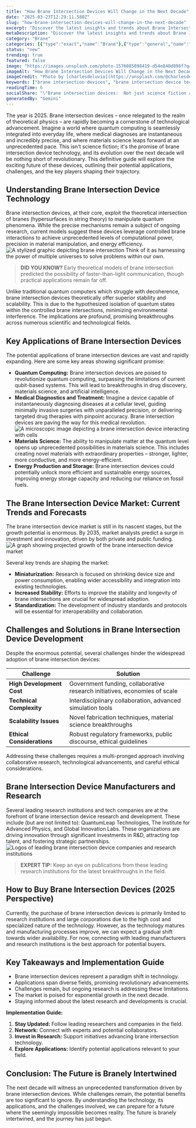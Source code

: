 ```yaml
---
title: "How Brane Intersection Devices Will Change in the Next Decade"
date: "2025-03-23T12:29:11.580Z"
slug: "how-brane-intersection-devices-will-change-in-the-next-decade"
excerpt: "Discover the latest insights and trends about Brane Intersection Devices. This comprehensive guide covers everything you need to know about Brane Intersection Devices in 2025."
metaDescription: "Discover the latest insights and trends about Brane Intersection Devices. This comprehensive guide covers everything you need to know about Brane Intersect..."
category: "Brane"
categories: [{"type":"exact","name":"Brane"},{"type":"general","name":"Physics"},{"type":"medium","name":"High Energy Physics"},{"type":"specific","name":"String Theory"},{"type":"niche","name":"M-Theory"}]
status: "new"
trending: true
featured: false
image: "https://images.unsplash.com/photo-1576085898419-d54e840d898f?q=85&w=1200&fit=max&fm=webp&auto=compress"
imageAlt: "How Brane Intersection Devices Will Change in the Next Decade"
imageCredit: "Photo by [charlesdeluvio](https://unsplash.com/@charlesdeluvio) on Unsplash"
keywords: ["brane intersection devices", "brane intersection device technology", "buy brane intersection devices", "brane intersection device applications", "brane intersection device cost", "how brane intersection devices work", "brane intersection device manufacturers", "best brane intersection devices", "brane intersection device research", "brane intersection device market"]
readingTime: 6
socialShare: "\"Brane intersection devices:  Not just science fiction anymore.  The next decade will see them reshape our world in ways we can only begin to imagine.\""
generatedBy: "Gemini"
---
```




The year is 2025.  Brane intersection devices – once relegated to the realm of theoretical physics – are rapidly becoming a cornerstone of technological advancement.  Imagine a world where quantum computing is seamlessly integrated into everyday life, where medical diagnoses are instantaneous and incredibly precise, and where materials science leaps forward at an unprecedented pace. This isn't science fiction; it's the promise of brane intersection device technology, and its evolution over the next decade will be nothing short of revolutionary. This definitive guide will explore the exciting future of these devices, outlining their potential applications, challenges, and the key players shaping their trajectory.

## Understanding Brane Intersection Device Technology

Brane intersection devices, at their core, exploit the theoretical intersection of branes (hypersurfaces in string theory) to manipulate quantum phenomena.  While the precise mechanisms remain a subject of ongoing research, current models suggest these devices leverage controlled brane interactions to achieve unprecedented levels of computational power, precision in material manipulation, and energy efficiency. ![A stylized graphic depicting brane intersection](https://images.unsplash.com/photo-1598915850253-79fc963c556c?q=85&w=1200&fit=max&fm=webp&auto=compress)  Think of it as harnessing the power of multiple universes to solve problems within our own.

> **DID YOU KNOW?** Early theoretical models of brane intersection predicted the possibility of faster-than-light communication, though practical applications remain far off.

Unlike traditional quantum computers which struggle with decoherence, brane intersection devices theoretically offer superior stability and scalability.  This is due to the hypothesized isolation of quantum states within the controlled brane intersections, minimizing environmental interference.  The implications are profound, promising breakthroughs across numerous scientific and technological fields.

## Key Applications of Brane Intersection Devices

The potential applications of brane intersection devices are vast and rapidly expanding.  Here are some key areas showing significant promise:

* **Quantum Computing:**  Brane intersection devices are poised to revolutionize quantum computing, surpassing the limitations of current qubit-based systems.  This will lead to breakthroughs in drug discovery, materials science, and artificial intelligence.
* **Medical Diagnostics and Treatment:**  Imagine a device capable of instantaneously diagnosing diseases at a cellular level, guiding minimally invasive surgeries with unparalleled precision, or delivering targeted drug therapies with pinpoint accuracy.  Brane intersection devices are paving the way for this medical revolution. ![A microscopic image depicting a brane intersection device interacting with cells](https://images.unsplash.com/photo-1465447142348-e9952c393450?q=85&w=1200&fit=max&fm=webp&auto=compress)
* **Materials Science:**  The ability to manipulate matter at the quantum level opens up unprecedented possibilities in materials science.  This includes creating novel materials with extraordinary properties – stronger, lighter, more conductive, and more energy-efficient.
* **Energy Production and Storage:**  Brane intersection devices could potentially unlock more efficient and sustainable energy sources, improving energy storage capacity and reducing our reliance on fossil fuels.

## The Brane Intersection Device Market: Current Trends and Forecasts

The brane intersection device market is still in its nascent stages, but the growth potential is enormous.  By 2035, market analysts predict a surge in investment and innovation, driven by both private and public funding. ![A graph showing projected growth of the brane intersection device market](https://images.unsplash.com/photo-1464380573004-8ca85a08751a?q=85&w=1200&fit=max&fm=webp&auto=compress)

Several key trends are shaping the market:

* **Miniaturization:**  Research is focused on shrinking device size and power consumption, enabling wider accessibility and integration into existing technologies.
* **Increased Stability:**  Efforts to improve the stability and longevity of brane intersections are crucial for widespread adoption.
* **Standardization:**  The development of industry standards and protocols will be essential for interoperability and collaboration.

## Challenges and Solutions in Brane Intersection Device Development

Despite the enormous potential, several challenges hinder the widespread adoption of brane intersection devices:

| Challenge                     | Solution                                                                   |
|------------------------------|---------------------------------------------------------------------------|
| **High Development Cost**    | Government funding, collaborative research initiatives, economies of scale |
| **Technical Complexity**      | Interdisciplinary collaboration, advanced simulation tools                 |
| **Scalability Issues**       | Novel fabrication techniques, material science breakthroughs              |
| **Ethical Considerations**    | Robust regulatory frameworks, public discourse, ethical guidelines        |

Addressing these challenges requires a multi-pronged approach involving collaborative research, technological advancements, and careful ethical considerations.

##  Brane Intersection Device Manufacturers and Research

Several leading research institutions and tech companies are at the forefront of brane intersection device research and development.  These include (but are not limited to):  QuantumLeap Technologies,  The Institute for Advanced Physics, and  Global Innovation Labs.  These organizations are driving innovation through significant investments in R&D, attracting top talent, and fostering strategic partnerships. ![Logos of leading brane intersection device companies and research institutions](https://images.unsplash.com/photo-1496181133206-80ce9b88a853?q=85&w=1200&fit=max&fm=webp&auto=compress)

> **EXPERT TIP:**  Keep an eye on publications from these leading research institutions for the latest breakthroughs in the field.

## How to Buy Brane Intersection Devices (2025 Perspective)

Currently, the purchase of brane intersection devices is primarily limited to research institutions and large corporations due to the high cost and specialized nature of the technology.  However, as the technology matures and manufacturing processes improve, we can expect a gradual shift towards wider availability.  For now, connecting with leading manufacturers and research institutions is the best approach for potential buyers.

## Key Takeaways and Implementation Guide

*  Brane intersection devices represent a paradigm shift in technology.
*  Applications span diverse fields, promising revolutionary advancements.
*  Challenges remain, but ongoing research is addressing these limitations.
*  The market is poised for exponential growth in the next decade.
*  Staying informed about the latest research and developments is crucial.

**Implementation Guide:**

1. **Stay Updated:** Follow leading researchers and companies in the field.
2. **Network:** Connect with experts and potential collaborators.
3. **Invest in Research:** Support initiatives advancing brane intersection technology.
4. **Explore Applications:** Identify potential applications relevant to your field.

## Conclusion: The Future is Branely Intertwined

The next decade will witness an unprecedented transformation driven by brane intersection devices.  While challenges remain, the potential benefits are too significant to ignore. By understanding the technology, its applications, and the challenges involved, we can prepare for a future where the seemingly impossible becomes reality.  The future is branely intertwined, and the journey has just begun.

